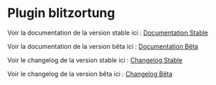 # Plugin blitzortung


Voir la documentation de la version stable ici : [Documentation Stable](https://github.com/BisonJeedom/documentations/blob/main/blitzortung/index_stable.md)

Voir la documentation de la version bêta ici : [Documentation Bêta](https://github.com/BisonJeedom/documentations/blob/main/blitzortung/index_beta.md)


Voir le changelog de la version stable ici : [Changelog Stable](https://github.com/BisonJeedom/documentations/blob/main/blitzortung/changelog_stable.md)

Voir le changelog de la version bêta ici : [Changelog Bêta](https://github.com/BisonJeedom/documentations/blob/main/blitzortung/changelog_beta.md)
